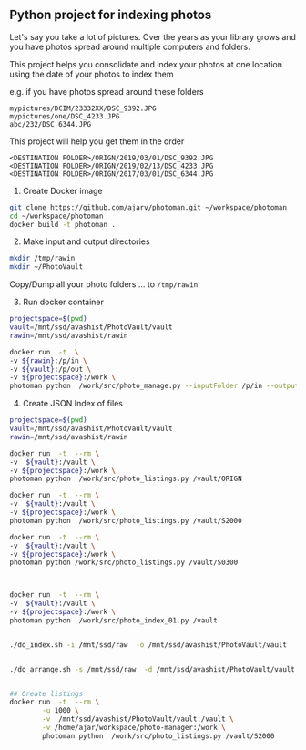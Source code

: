 ## Python project for indexing photos

Let's say you take a lot of pictures. Over the years as your library grows and you have photos spread around 
multiple computers and folders. 

This project helps you consolidate and index your photos at one location using the date of your photos to index them

e.g. if you have photos spread around these folders 

```
mypictures/DCIM/23332XX/DSC_9392.JPG
mypictures/one/DSC_4233.JPG 
abc/232/DSC_6344.JPG
```

This project will help you get them in the order
```
<DESTINATION FOLDER>/ORIGN/2019/03/01/DSC_9392.JPG
<DESTINATION FOLDER>/ORIGN/2019/02/13/DSC_4233.JPG
<DESTINATION FOLDER>/ORIGN/2017/03/01/DSC_6344.JPG
```


1. Create Docker image
```bash
git clone https://github.com/ajarv/photoman.git ~/workspace/photoman
cd ~/workspace/photoman
docker build -t photoman .
```


2. Make input and output directories

```bash
mkdir /tmp/rawin
mkdir ~/PhotoVault
```
Copy/Dump all your photo folders ...  to  `/tmp/rawin`

3. Run docker container

```bash
projectspace=$(pwd)
vault=/mnt/ssd/avashist/PhotoVault/vault
rawin=/mnt/ssd/avashist/rawin

docker run  -t  \
-v ${rawin}:/p/in \
-v ${vault}:/p/out \
-v ${projectspace}:/work \
photoman python  /work/src/photo_manage.py --inputFolder /p/in --outputFolder /p/out 

```


4. Create JSON Index of files

```bash
projectspace=$(pwd)
vault=/mnt/ssd/avashist/PhotoVault/vault
rawin=/mnt/ssd/avashist/rawin

docker run  -t  --rm \
-v  ${vault}:/vault \
-v ${projectspace}:/work \
photoman python  /work/src/photo_listings.py /vault/ORIGN 

docker run  -t  --rm \
-v  ${vault}:/vault \
-v ${projectspace}:/work \
photoman python  /work/src/photo_listings.py /vault/S2000 

docker run  -t  --rm \
-v  ${vault}:/vault \
-v ${projectspace}:/work \
photoman python /work/src/photo_listings.py /vault/S0300 



docker run  -t  --rm \
-v  ${vault}:/vault \
-v ${projectspace}:/work \
photoman python  /work/src/photo_index_01.py /vault 


```



```bash

./do_index.sh -i /mnt/ssd/raw  -o /mnt/ssd/avashist/PhotoVault/vault


./do_arrange.sh -s /mnt/ssd/raw  -d /mnt/ssd/avashist/PhotoVault/vault


## Create listings
docker run  -t  --rm \
        -u 1000 \
        -v  /mnt/ssd/avashist/PhotoVault/vault:/vault \
        -v /home/ajar/workspace/photo-manager:/work \
        photoman python  /work/src/photo_listings.py /vault/S2000

```

